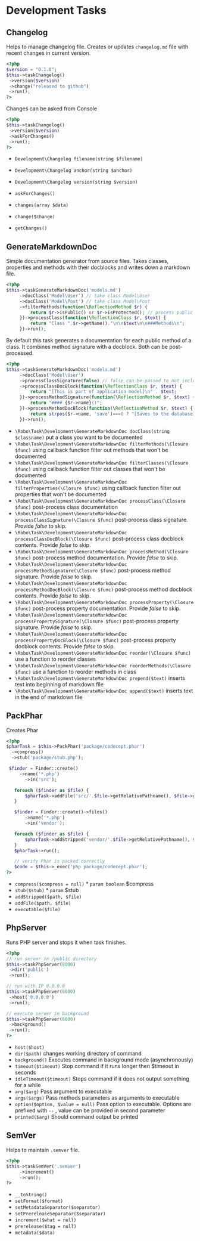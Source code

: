 # Development Tasks
## Changelog


Helps to manage changelog file.
Creates or updates `changelog.md` file with recent changes in current version.

``` php
<?php
$version = "0.1.0";
$this->taskChangelog()
 ->version($version)
 ->change("released to github")
 ->run();
?>
```

Changes can be asked from Console

``` php
<?php
$this->taskChangelog()
 ->version($version)
 ->askForChanges()
 ->run();
?>
```

* `Development\Changelog filename(string $filename)` 
* `Development\Changelog anchor(string $anchor)` 
* `Development\Changelog version(string $version)` 

* `askForChanges()` 
* `changes(array $data)` 
* `change($change)` 
* `getChanges()` 

## GenerateMarkdownDoc


Simple documentation generator from source files.
Takes classes, properties and methods with their docblocks and writes down a markdown file.

``` php
<?php
$this->taskGenerateMarkdownDoc('models.md')
     ->docClass('Model\User') // take class Model\User
     ->docClass('Model\Post') // take class Model\Post
     ->filterMethods(function(\ReflectionMethod $r) {
         return $r->isPublic() or $r->isProtected(); // process public and protected methods
     })->processClass(function(\ReflectionClass $r, $text) {
         return "Class ".$r->getName()."\n\n$text\n\n###Methods\n";
     })->run();
```

By default this task generates a documentation for each public method of a class.
It combines method signature with a docblock. Both can be post-processed.

``` php
<?php
$this->taskGenerateMarkdownDoc('models.md')
     ->docClass('Model\User')
     ->processClassSignature(false) // false can be passed to not include class signature
     ->processClassDocBlock(function(\ReflectionClass $r, $text) {
         return "[This is part of application model]\n" . $text;
     })->processMethodSignature(function(\ReflectionMethod $r, $text) {
         return "#### {$r->name}()";
     })->processMethodDocBlock(function(\ReflectionMethod $r, $text) {
         return strpos($r->name, 'save')===0 ? "[Saves to the database]\n" . $text : $text;
     })->run();
```

* `\Robo\Task\Development\GenerateMarkdownDoc docClass(string $classname)`  put a class you want to be documented
* `\Robo\Task\Development\GenerateMarkdownDoc filterMethods(\Closure $func)`  using callback function filter out methods that won't be documented
* `\Robo\Task\Development\GenerateMarkdownDoc filterClasses(\Closure $func)`  using callback function filter out classes that won't be documented
* `\Robo\Task\Development\GenerateMarkdownDoc filterProperties(\Closure $func)`  using callback function filter out properties that won't be documented
* `\Robo\Task\Development\GenerateMarkdownDoc processClass(\Closure $func)`  post-process class documentation
* `\Robo\Task\Development\GenerateMarkdownDoc processClassSignature(\Closure $func)`  post-process class signature. Provide *false* to skip.
* `\Robo\Task\Development\GenerateMarkdownDoc processClassDocBlock(\Closure $func)`  post-process class docblock contents. Provide *false* to skip.
* `\Robo\Task\Development\GenerateMarkdownDoc processMethod(\Closure $func)`  post-process method documentation. Provide *false* to skip.
* `\Robo\Task\Development\GenerateMarkdownDoc processMethodSignature(\Closure $func)`  post-process method signature. Provide *false* to skip.
* `\Robo\Task\Development\GenerateMarkdownDoc processMethodDocBlock(\Closure $func)`  post-process method docblock contents. Provide *false* to skip.
* `\Robo\Task\Development\GenerateMarkdownDoc processProperty(\Closure $func)`  post-process property documentation. Provide *false* to skip.
* `\Robo\Task\Development\GenerateMarkdownDoc processPropertySignature(\Closure $func)`  post-process property signature. Provide *false* to skip.
* `\Robo\Task\Development\GenerateMarkdownDoc processPropertyDocBlock(\Closure $func)`  post-process property docblock contents. Provide *false* to skip.
* `\Robo\Task\Development\GenerateMarkdownDoc reorder(\Closure $func)`  use a function to reorder classes
* `\Robo\Task\Development\GenerateMarkdownDoc reorderMethods(\Closure $func)`  use a function to reorder methods in class
* `\Robo\Task\Development\GenerateMarkdownDoc prepend($text)`  inserts text into beginning of markdown file
* `\Robo\Task\Development\GenerateMarkdownDoc append($text)`  inserts text in the end of markdown file



## PackPhar


Creates Phar

``` php
<?php
$pharTask = $this->PackPhar('package/codecept.phar')
  ->compress()
  ->stub('package/stub.php');

 $finder = Finder::create()
     ->name('*.php')
       ->in('src');

   foreach ($finder as $file) {
       $pharTask->addFile('src/'.$file->getRelativePathname(), $file->getRealPath());
   }

   $finder = Finder::create()->files()
       ->name('*.php')
       ->in('vendor');

   foreach ($finder as $file) {
       $pharTask->addStripped('vendor/'.$file->getRelativePathname(), $file->getRealPath());
   }
   $pharTask->run();

   // verify Phar is packed correctly
   $code = $this->_exec('php package/codecept.phar');
?>
```

* `compress($compress = null)`   * `param boolean` $compress
* `stub($stub)`   * `param` $stub
* `addStripped($path, $file)` 
* `addFile($path, $file)` 
* `executable($file)` 

## PhpServer


Runs PHP server and stops it when task finishes.

``` php
<?php
// run server in /public directory
$this->taskPhpServer(8000)
 ->dir('public')
 ->run();

// run with IP 0.0.0.0
$this->taskPhpServer(8000)
 ->host('0.0.0.0')
 ->run();

// execute server in background
$this->taskPhpServer(8000)
 ->background()
 ->run();
?>
```

* `host($host)` 
* `dir($path)`  changes working directory of command
* `background()`  Executes command in background mode (asynchronously)
* `timeout($timeout)`  Stop command if it runs longer then $timeout in seconds
* `idleTimeout($timeout)`  Stops command if it does not output something for a while
* `arg($arg)`  Pass argument to executable
* `args($args)`  Pass methods parameters as arguments to executable
* `option($option, $value = null)`  Pass option to executable. Options are prefixed with `--` , value can be provided in second parameter
* `printed($arg)`  Should command output be printed

## SemVer


Helps to maintain `.semver` file.

```php
<?php
$this->taskSemVer('.semver')
     ->increment()
     ->run();
?>
```


* `__toString()` 
* `setFormat($format)` 
* `setMetadataSeparator($separator)` 
* `setPrereleaseSeparator($separator)` 
* `increment($what = null)` 
* `prerelease($tag = null)` 
* `metadata($data)` 

